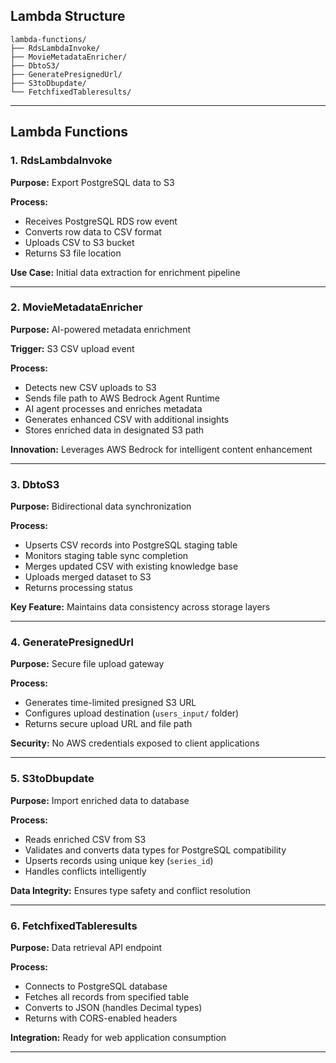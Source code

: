 
## Lambda Structure

```
lambda-functions/
├── RdsLambdaInvoke/
├── MovieMetadataEnricher/
├── DbtoS3/
├── GeneratePresignedUrl/
├── S3toDbupdate/
└── FetchfixedTableresults/
```

---

## Lambda Functions

### 1. RdsLambdaInvoke
**Purpose:** Export PostgreSQL data to S3

**Process:**
- Receives PostgreSQL RDS row event
- Converts row data to CSV format
- Uploads CSV to S3 bucket
- Returns S3 file location

**Use Case:** Initial data extraction for enrichment pipeline

---

### 2. MovieMetadataEnricher
**Purpose:** AI-powered metadata enrichment

**Trigger:** S3 CSV upload event

**Process:**
- Detects new CSV uploads to S3
- Sends file path to AWS Bedrock Agent Runtime
- AI agent processes and enriches metadata
- Generates enhanced CSV with additional insights
- Stores enriched data in designated S3 path

**Innovation:** Leverages AWS Bedrock for intelligent content enhancement

---

### 3. DbtoS3
**Purpose:** Bidirectional data synchronization

**Process:**
- Upserts CSV records into PostgreSQL staging table
- Monitors staging table sync completion
- Merges updated CSV with existing knowledge base
- Uploads merged dataset to S3
- Returns processing status

**Key Feature:** Maintains data consistency across storage layers

---

### 4. GeneratePresignedUrl
**Purpose:** Secure file upload gateway

**Process:**
- Generates time-limited presigned S3 URL
- Configures upload destination (`users_input/` folder)
- Returns secure upload URL and file path

**Security:** No AWS credentials exposed to client applications


---

### 5. S3toDbupdate
**Purpose:** Import enriched data to database

**Process:**
- Reads enriched CSV from S3
- Validates and converts data types for PostgreSQL compatibility
- Upserts records using unique key (`series_id`)
- Handles conflicts intelligently

**Data Integrity:** Ensures type safety and conflict resolution

---

### 6. FetchfixedTableresults
**Purpose:** Data retrieval API endpoint

**Process:**
- Connects to PostgreSQL database
- Fetches all records from specified table
- Converts to JSON (handles Decimal types)
- Returns with CORS-enabled headers

**Integration:** Ready for web application consumption

---

